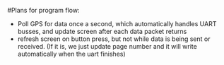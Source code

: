 
#Plans for program flow:

* Poll GPS for data once a second, which automatically handles UART busses, and update screen after each data packet returns
* refresh screen on button press, but not while data is being sent or received. (If it is, we just update page number and it will write automatically when the uart finishes)

